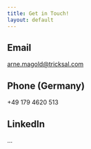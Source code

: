 ```yaml
---
title: Get in Touch!
layout: default
---
```


## Email
arne.magold@tricksal.com

## Phone (Germany)
+49 179 4620 513

## LinkedIn
...